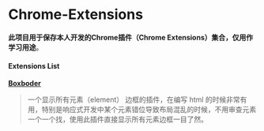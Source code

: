 # Chrome-Extensions



**此项目用于保存本人开发的Chrome插件（Chrome Extensions）集合，仅用作学习用途**。



#### 

#### Extensions List

**[Boxboder](https://github.com/molvqingtai/BoxBorder)**

>一个显示所有元素（element） 边框的插件，在编写 html 的时候非常有用，特别是响应式开发中某个元素错位导致布局混乱的时候，不用审查元素一个一个找，使用此插件直接显示所有元素边框一目了然。



